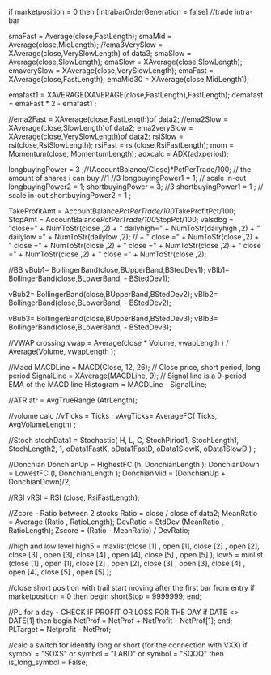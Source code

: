 if marketposition = 0
then
[IntrabarOrderGeneration = false] //trade intra-bar
                        
smaFast = Average(close,FastLength);
smaMid = Average(close,MidLength);
//ema3VerySlow = XAverage(close,VerySlowLength) of data3;
smaSlow = Average(close,SlowLength);
emaSlow = XAverage(close,SlowLength);
emaverySlow = XAverage(close,VerySlowLength);
emaFast = XAverage(close,FastLength);
emaMid30 = XAverage(close,MidLength1);

emafast1 = XAVERAGE(XAVERAGE(close,FastLength),FastLength);
demafast = emaFast * 2 - emafast1  ;    

//ema2Fast = XAverage(close,FastLength)of data2;
//ema2Slow = XAverage(close,SlowLength)of data2;
ema2verySlow = XAverage(close,VerySlowLength)of data2;
rsiSlow = rsi(close,RsiSlowLength);
rsiFast = rsi(close,RsiFastLength);
mom = Momentum(close, MomentumLength);
adxcalc = ADX(adxperiod);

longbuyingPower = 3 ;//(AccountBalance/Close)*PctPerTrade/100; // the amount of shares i can buy //1 //3
longbuyingPower1 = 1; // scale in-out
longbuyingPower2 = 1;
shortbuyingPower = 3; //3
shortbuyingPower1 = 1 ; // scale in-out
shortbuyingPower2 = 1 ;

TakeProfitAmt = AccountBalance*PctPerTrade/100*TakeProfitPct/100;
StopAmt = AccountBalance*PctPerTrade/100*StopPct/100;
valsdbg = "close=" + NumToStr(close ,2) + " dailyhigh=" + NumToStr(dailyhigh ,2) + " dailylow =" + NumToStr(dailylow ,2); // + " close =" + NumToStr(close ,2) + " close =" + NumToStr(close ,2) + " close =" + NumToStr(close ,2) + " close =" + NumToStr(close ,2) + " close =" + NumToStr(close ,2);

//BB
vBub1= BollingerBand(close,BUpperBand,BStedDev1);
vBlb1= BollingerBand(close,BLowerBand, - BStedDev1);
  
vBub2= BollingerBand(close,BUpperBand,BStedDev2);
vBlb2= BollingerBand(close,BLowerBand, - BStedDev2);

vBub3= BollingerBand(close,BUpperBand,BStedDev3);
vBlb3= BollingerBand(close,BLowerBand, - BStedDev3);

//VWAP crossing
vwap = Average(close * Volume, vwapLength ) / Average(Volume, vwapLength );

//Macd
MACDLine = MACD(Close, 12, 26); // Close price, short period, long period
SignalLine = XAverage(MACDLine, 9); // Signal line is a 9-period EMA of the MACD line
Histogram = MACDLine - SignalLine;

//ATR
atr =  AvgTrueRange (AtrLength);

//volume calc
//vTicks = Ticks ;
vAvgTicks= AverageFC( Ticks, AvgVolumeLength) ;

//Stoch
stochData1  = Stochastic( H, L, C, StochPiriod1, StochLength1, StochLength2, 1, 
oData1FastK, oData1FastD, oData1SlowK, oData1SlowD ) ; 

//Donchian
DonchianUp = HighestFC (h, DonchianLength );
DonchianDown = LowestFC (l, DonchianLength );
DonchianMid = (DonchianUp + DonchianDown)/2;

//RSI
vRSI = RSI (close, RsiFastLength);

//Zcore - Ratio between 2 stocks
Ratio = close / close of data2;
MeanRatio = Average (Ratio , RatioLength);
DevRatio = StdDev (MeanRatio , RatioLength);
Zscore = (Ratio - MeanRatio) / DevRatio;

//high and low level
high5 = maxlist(close [1] , open [1], close [2] , open [2], close [3] , open [3], close [4] , open [4], close [5] , open [5] );
low5 = minlist (close [1] , open [1], close [2] , open [2], close [3] , open [3], close [4] , open [4], close [5] , open [5] );


//close short position with trail start moving after the first bar from entry
if marketposition = 0
then
begin
shortStop = 9999999;
end;

//PL for a day - CHECK IF PROFIT OR LOSS FOR THE DAY 
if DATE <> DATE[1] 
then 
begin
NetProf = NetProf + NetProfit - NetProf[1];
end;
PLTarget = Netprofit - NetProf;

//calc a switch for identify long or short (for the connection with VXX)
if symbol = "SOXS" or symbol = "LABD" or symbol = "SQQQ" then
is_long_symbol = False;
